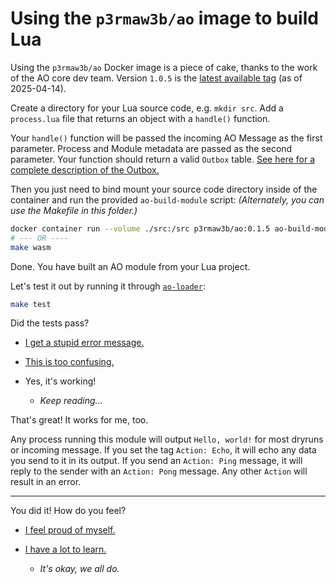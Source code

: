 # Using the `p3rmaw3b/ao` image to build Lua

Using the `p3rmaw3b/ao` Docker image is a piece of cake, thanks to the work of the AO core dev team. Version `1.0.5` is the [latest available tag](https://hub.docker.com/r/p3rmaw3b/ao/tags) (as of 2025-04-14).

Create a directory for your Lua source code, e.g. `mkdir src`. Add a `process.lua` file that returns an object with a `handle()` function.

Your `handle()` function will be passed the incoming AO Message as the first parameter. Process and Module metadata are passed as the second parameter. Your function should return a valid `Outbox` table. [See here for a complete description of the Outbox.](../../OUTBOX.md)

Then you just need to bind mount your source code directory inside of the container and run the provided `ao-build-module` script: _(Alternately, you can use the Makefile in this folder.)_

```sh
docker container run --volume ./src:/src p3rmaw3b/ao:0.1.5 ao-build-module
# --- OR ----
make wasm
```

Done. You have built an AO module from your Lua project.

Let's test it out by running it through [`ao-loader`](https://www.npmjs.com/package/@permaweb/ao-loader):

```sh
make test
```

Did the tests pass?

* [I get a stupid error message.](../../ERROR.md)

* [This is too confusing.](../../ABORT.md)

* Yes, it's working!
  - _Keep reading..._

That's great! It works for me, too. 

<!-- I published the compiled WASM to Arweave as AO Module `TODO`. [Click here](https://www.ao.link/#/module/TODO) to view it on AO Link.

I used that module to spawn AO Process `TODO`. [Click here](https://www.ao.link/#/entity/TODO) to view it on AO Link. -->

Any process running this module will output `Hello, world!` for most dryruns or incoming message. If you set the tag `Action: Echo`, it will echo any data you send to it in its output. If you send an `Action: Ping` message, it will reply to the sender with an `Action: Pong` message. Any other `Action` will result in an error.

---

You did it! How do you feel?

* [I feel proud of myself.](../../SUCCESS.md)

* [I have a lot to learn.](../../SUCCESS.md)
  - _It's okay, we all do._
